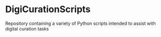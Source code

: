 # DigiCurationScripts
Repository containing a variety of Python scripts intended to assist with digital curation tasks 
